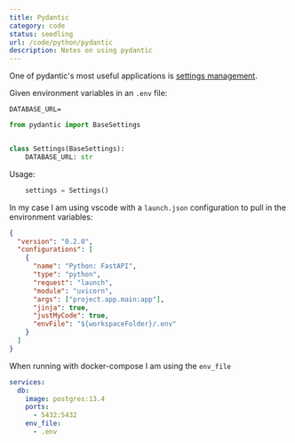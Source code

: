 ```yaml
---
title: Pydantic
category: code
status: seedling
url: /code/python/pydantic
description: Notes on using pydantic
---
```


One of pydantic's most useful applications is [settings management](https://pydantic-docs.helpmanual.io/usage/settings/).

Given environment variables in an `.env` file:

```
DATABASE_URL=
```

```python
from pydantic import BaseSettings


class Settings(BaseSettings):
    DATABASE_URL: str
```

Usage:

```python
    settings = Settings()
```

In my case I am using vscode with a `launch.json` configuration to pull in the environment variables:

```json
{
  "version": "0.2.0",
  "configurations": [
    {
      "name": "Python: FastAPI",
      "type": "python",
      "request": "launch",
      "module": "uvicorn",
      "args": ["project.app.main:app"],
      "jinja": true,
      "justMyCode": true,
      "envFile": "${workspaceFolder}/.env"
    }
  ]
}

```

When running with docker-compose I am using the `env_file`

```yaml
services:
  db:
    image: postgres:13.4
    ports:
      - 5432:5432
    env_file:
      - .env
```